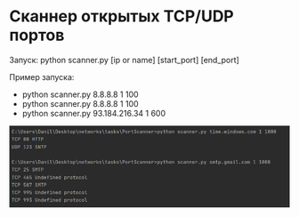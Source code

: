 # Сканнер открытых TCP/UDP портов

Запуск: python scanner.py [ip or name] [start_port] [end_port]

Пример запуска:

* python scanner.py 8.8.8.8 1 100
* python scanner.py 8.8.8.8 1 100
* python scanner.py 93.184.216.34 1 600

![alt text](usage.png)